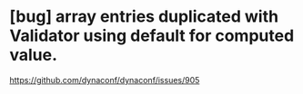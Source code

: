 # [bug] array entries duplicated with Validator using default for computed value.

https://github.com/dynaconf/dynaconf/issues/905

